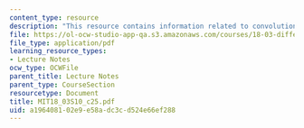 ```yaml
---
content_type: resource
description: "This resource contains information related to convolution. \r\n\r\n"
file: https://ol-ocw-studio-app-qa.s3.amazonaws.com/courses/18-03-differential-equations-spring-2010/a196408102e9e58adc3cd524e66ef288_MIT18_03S10_c25.pdf
file_type: application/pdf
learning_resource_types:
- Lecture Notes
ocw_type: OCWFile
parent_title: Lecture Notes
parent_type: CourseSection
resourcetype: Document
title: MIT18_03S10_c25.pdf
uid: a1964081-02e9-e58a-dc3c-d524e66ef288
---
```

